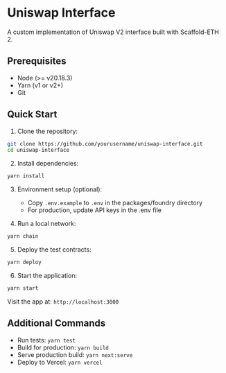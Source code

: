 # Uniswap Interface

A custom implementation of Uniswap V2 interface built with Scaffold-ETH 2.

## Prerequisites

- Node (>= v20.18.3)
- Yarn (v1 or v2+)
- Git

## Quick Start

1. Clone the repository:
```bash
git clone https://github.com/yourusername/uniswap-interface.git
cd uniswap-interface
```

2. Install dependencies:
```bash
yarn install
```

3. Environment setup (optional):
   - Copy `.env.example` to `.env` in the packages/foundry directory
   - For production, update API keys in the .env file

4. Run a local network:
```bash
yarn chain
```

5. Deploy the test contracts:
```bash
yarn deploy
```

6. Start the application:
```bash
yarn start
```

Visit the app at: `http://localhost:3000`

## Additional Commands

- Run tests: `yarn test`
- Build for production: `yarn build`
- Serve production build: `yarn next:serve`
- Deploy to Vercel: `yarn vercel`
